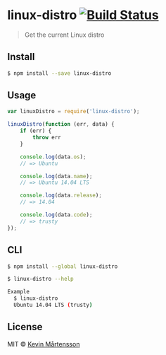 # linux-distro [![Build Status](https://travis-ci.org/kevva/linux-distro.svg?branch=master)](https://travis-ci.org/kevva/linux-distro)

> Get the current Linux distro

## Install

```bash
$ npm install --save linux-distro
```

## Usage

```js
var linuxDistro = require('linux-distro');

linuxDistro(function (err, data) {
    if (err) {
        throw err
    }

    console.log(data.os);
    // => Ubuntu

    console.log(data.name);
    // => Ubuntu 14.04 LTS

    console.log(data.release);
    // => 14.04

    console.log(data.code);
    // => trusty
});
```

## CLI

```bash
$ npm install --global linux-distro
```

```sh
$ linux-distro --help

Example
  $ linux-distro
  Ubuntu 14.04 LTS (trusty)
```

## License

MIT © [Kevin Mårtensson](https://github.com/kevva)
